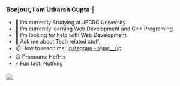 ### Bonjour, I am Utkarsh Gupta 👋

- 🔭 I’m currently Studying at JECRC University
- 🌱 I’m currently learning Web Development and C++ Programing.
- 🤔 I’m looking for help with Web Development.
- 💬 Ask me about Tech related stuff.
- 📫 How to reach me: [Instagram - @mr.__ug](https://www.instagram.com/mr.__ug/)
- 😄 Pronouns: He/His
- ⚡ Fun fact: Nothing 
<img src="https://github-readme-stats.vercel.app/api?username=utkarshgupta22&&show_icons=true&title_color=ffffff&icon_color=bb2acf&text_color=daf7dc&bg_color=151515"/>
